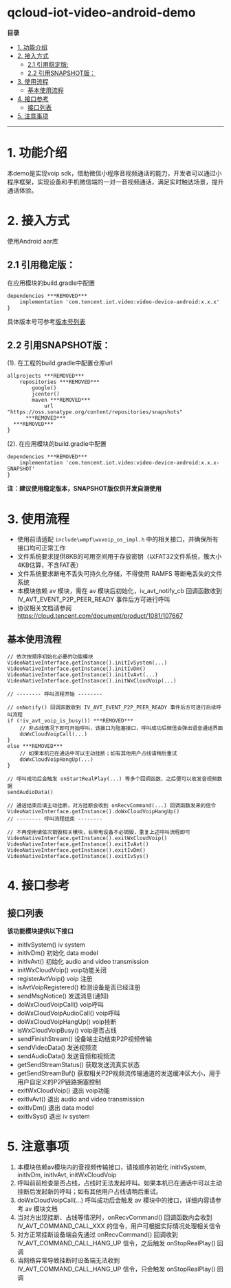 # qcloud-iot-video-android-demo

**目录**

<!-- TOC -->

- [1. 功能介绍](#1-功能介绍)
- [2. 接入方式](#2-接入方式)
    - [2.1 引用稳定版:](#21-引用稳定版)
    - [2.2 引用SNAPSHOT版：](#22-引用snapshot版)
- [3. 使用流程](#3-使用流程)
    - [基本使用流程](#基本使用流程)
- [4. 接口参考](#4-接口参考)
    - [接口列表](#接口列表)
- [5. 注意事项](#5-注意事项)

<!-- /TOC -->
--------

# 1. 功能介绍

本demo是实现voip sdk，借助微信小程序音视频通话的能力，开发者可以通过小程序框架，实现设备和手机微信端的一对一音视频通话，满足实时触达场景，提升通话体验。

# 2. 接入方式

使用Android aar库

## 2.1 引用稳定版：

在应用模块的build.gradle中配置

```
dependencies ***REMOVED***
    implementation 'com.tencent.iot.video:video-device-android:x.x.x'
}
```

具体版本号可参考[版本号列表](https://central.sonatype.com/search?q=video-device-android)

## 2.2 引用SNAPSHOT版：

(1). 在工程的build.gradle中配置仓库url

```
allprojects ***REMOVED***
    repositories ***REMOVED***
        google()
        jcenter()
        maven ***REMOVED***
            url "https://oss.sonatype.org/content/repositories/snapshots"
      ***REMOVED***
  ***REMOVED***
}
```

(2). 在应用模块的build.gradle中配置

```
dependencies ***REMOVED***
    implementation 'com.tencent.iot.video:video-device-android:x.x.x-SNAPSHOT'
}
```

**注：建议使用稳定版本，SNAPSHOT版仅供开发自测使用**

# 3. 使用流程

* 使用前请适配 `include\wmpf\wxvoip_os_impl.h` 中的相关接口，并确保所有接口均可正常工作
* 文件系统要求提供8KB的可用空间用于存放密钥（以FAT32文件系统，簇大小4KB估算，不含FAT表）
* 文件系统要求断电不丢失可持久化存储，不得使用 RAMFS 等断电丢失的文件系统
* 本模块依赖 av 模块，需在 av 模块后初始化，iv_avt_notify_cb 回调函数收到 IV_AVT_EVENT_P2P_PEER_READY
  事件后方可进行呼叫
* 协议相关文档请参阅 https://cloud.tencent.com/document/product/1081/107667

## 基本使用流程

```
// 依次按顺序初始化必要的功能模块
VideoNativeInterface.getInstance().initIvSystem(...)
VideoNativeInterface.getInstance().initIvDm()
VideoNativeInterface.getInstance().initIvAvt(...)
VideoNativeInterface.getInstance().initWxCloudVoip(...)

// -------- 呼叫流程开始 --------

// onNotify() 回调函数收到 IV_AVT_EVENT_P2P_PEER_READY 事件后方可进行后续呼叫流程
if (!iv_avt_voip_is_busy()) ***REMOVED***
    // 非占线情况下即可开始呼叫，该接口为阻塞接口，呼叫成功后微信会弹出语音通话界面
    doWxCloudVoipCall(...)
}
else ***REMOVED***
    // 如果本机已在通话中可以主动挂断；如有其他用户占线请稍后重试
    doWxCloudVoipHangUp(...)
}

// 呼叫成功后会触发 onStartRealPlay(...) 等多个回调函数，之后便可以收发音视频数据
sendAudioData()

// 通话结束后请主动挂断，对方挂断会收到 onRecvCommand(...) 回调函数发来的信令
VideoNativeInterface.getInstance().doWxCloudVoipHangUp()
// -------- 呼叫流程结束 --------

// 不再使用请依次销毁相关模块，长带电设备不必销毁，重复上述呼叫流程即可
VideoNativeInterface.getInstance().exitWxCloudVoip()
VideoNativeInterface.getInstance().exitIvAvt()
VideoNativeInterface.getInstance().exitIvDm()
VideoNativeInterface.getInstance().exitIvSys()
```

# 4. 接口参考

## 接口列表

**该功能模块提供以下接口**

* initIvSystem() iv system
* initIvDm() 初始化 data model
* initIvAvt() 初始化 audio and video transmission
* initWxCloudVoip() voip功能关闭
* registerAvtVoip() voip 注册
* isAvtVoipRegistered()  检测设备是否已经注册
* sendMsgNotice() 发送消息(通知)
* doWxCloudVoipCall() voip呼叫
* doWxCloudVoipAudioCall() voip呼叫
* doWxCloudVoipHangUp() voip挂断
* isWxCloudVoipBusy() voip是否占线
* sendFinishStream() 设备端主动结束P2P视频传输
* sendVideoData() 发送视频流
* sendAudioData() 发送音频和视频流
* getSendStreamStatus() 获取发送流真实状态
* getSendStreamBuf()  获取相关P2P视频流传输通道的发送缓冲区大小，用于用户自定义的P2P链路拥塞控制
* exitWxCloudVoip() 退出 voip功能
* exitIvAvt() 退出 audio and video transmission
* exitIvDm() 退出 data model
* exitIvSys() 退出 iv system

# 5. 注意事项

1. 本模块依赖av模块内的音视频传输接口，请按顺序初始化 initIvSystem, initIvDm, initIvAvt,
   initWxCloudVoip
2. 呼叫前前检查是否占线，占线时无法发起呼叫。如果本机已在通话中可以主动挂断后发起新的呼叫；如有其他用户占线请稍后重试。
3. doWxCloudVoipCall(...) 呼叫成功后会触发 av 模块中的接口，详细内容请参考 av 模块文档
4. 当对方出现挂断、占线等情况时，onRecvCommand() 回调函数内会收到 IV_AVT_COMMAND_CALL_XXX
   的信令，用户可根据实际情况处理相关信令
5. 对方正常挂断设备端会先通过 onRecvCommand() 回调收到 IV_AVT_COMMAND_CALL_HANG_UP 信令，之后触发
   onStopRealPlay() 回调
6. 当网络异常导致挂断时设备端无法收到 IV_AVT_COMMAND_CALL_HANG_UP 信令，只会触发 onStopRealPlay() 回调